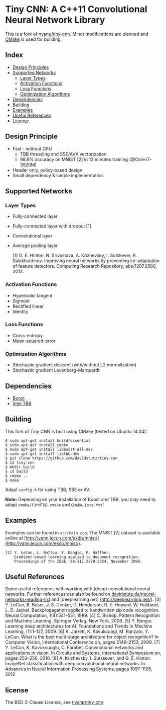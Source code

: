 # Tiny CNN: A C++11 Convolutional Neural Network Library

This is a fork of [nyanp/tiny-cnn](https://github.com/nyanp/tiny-cnn). Minor modifications are planned and [CMake](http://www.cmake.org/) is used for building.

## Index

* [Design Principles](#desing-principles)
* [Supported Networks](#supported-networks)
    * [Layer Types](#layer-types)
    * [Activation Functions](#activation-functions)
    * [Loss Functions](#loss-functions)
    * [Optimization Algorithms](#optimization-algorithms)
* [Dependencies](#dependencies)
* [Building](#building)
* [Examples](#examples)
* [Useful References](#useful-references)
* [License](#license)

## Design Principle

* Fast - without GPU
    * TBB threading and SSE/AVX vectorization
    * 98.8% accuracy on MNIST [2] in 13 minutes training (@Core i7-3520M)
* Header only, policy-based design
* Small dependency & simple implementation

## Supported Networks

### Layer Types

* Fully-connected layer
* Fully-connected layer with dropout [1]
* Convolutional layer
* Average pooling layer

    [1] G. E. Hinton, N. Srivastava, A. Krizhevsky, I. Sutskever, R. Salakhutdinov.
        Improving neural networks by preventing co-adaptation of feature detectors.
        Computing Research Repository, abs/1207.0580, 2012.

### Activation Functions

* Hyperbolic tangent
* Sigmoid
* Rectified linear
* Identity

### Loss Functions

* Cross-entropy
* Mean-squared-error

### Optimization Algorithms

* Stochastic gradient descent (with/without L2 normalization)
* Stochastic gradient Levenberg-Marquardt

## Dependencies

* [Boost](http://www.boost.org/)
* [Intel TBB](https://www.threadingbuildingblocks.org/)

## Building

This fork of Tiny CNN is built using CMake (tested on Ubuntu 14.04):

    $ sudo apt-get install build/essential
    $ sudo apt-get install cmake
    $ sudo apt-get install libboost-all-dev
    $ sudo apt-get install libtbb-dev
    $ git clone https://github.com/davidstutz/tiny-cnn
    $ cd tiny-cnn
    $ mkdir build
    $ cd build
    $ cmake ..
    $ make

Adapt `config.h` for using TBB, SSE or AV.

**Note:** Depending on your installation of Boost and TBB, you may need to adapt `cmake/FindTBB.cmake` and `CMakeLists.txt`!

## Examples

Examples can be found in `src/main.cpp`. The MNIST [2] dataset is available online at [http://yann.lecun.com/exdb/mnist/](http://yann.lecun.com/exdb/mnist/).

    [2] Y. LeCun, L. Bottou, Y. Bengio, P. Haffner.
        Gradient-based learning applied to document recognition.
        Proceedings of the IEEE, 86(11):2278-2324, November 1998.

## Useful References

Some useful references with working with (deep) convolutional neural networks. Further references can also be found on [davidstutz.de/neural-networks-reading-list](http://davidstutz.de/neural-networks-reading-list/) and [deeplearning.net]
(http://deeplearning.net/).
    [3] Y. LeCun, B. Boser, J. S. Denker, D. Henderson, R. E. Howard, W. Hubbard, L. D. Jackel.
        Backpropagation applied to handwritten zip code recognition.
        Neural Computation, 1(4):541–551, 1989.
    [4] C. Bishop.
        Pattern Recognition and Machine Learning.
        Springer Verlag, New York, 2006.
    [5] Y. Bengio.
        Learning deep architectures for AI.
        Foundations and Trends in Machine Learning, (1):1–127, 2009.
    [6] K. Jarrett, K. Kavukcuogl, M. Ranzato, Y. LeCun.
        What is the best multi-stage architecture for object recognition?
        In Computer Vision, International Conference on, pages 2146–2153, 2009.
    [7] Y. LeCun, K. Kavukvuoglu, C. Farabet.
        Convolutional networks and applications in vision.
        In Circuits and Systems, International Symposium on, pages 253–256, 2010.
    [8] A. Krizhevsky, I. Sutskever, and G. E. Hinton.
        ImageNet classification with deep convolutional neural networks.
        In Advances in Neural Information Processing Systems, pages 1097–1105, 2012

## license

The BSD 3-Clause License, see [nyanp/tiny-cnn](https://github.com/nyanp/tiny-cnn).
